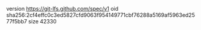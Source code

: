 version https://git-lfs.github.com/spec/v1
oid sha256:2cf4effc0c3ed5827cfd9063f954149771cbf76288a5169af5963ed2577f5bb7
size 42330
